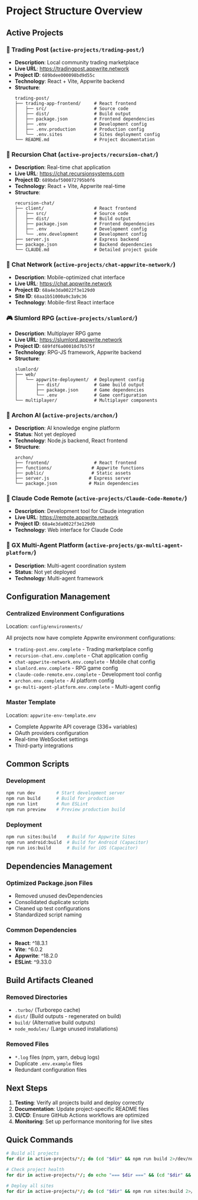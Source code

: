# Project Structure Overview

## Active Projects

### 🏪 Trading Post (`active-projects/trading-post/`)
- **Description**: Local community trading marketplace
- **Live URL**: https://tradingpost.appwrite.network
- **Project ID**: `689bdee000098bd9d55c`
- **Technology**: React + Vite, Appwrite backend
- **Structure**:
  ```
  trading-post/
  ├── trading-app-frontend/     # React frontend
  │   ├── src/                  # Source code
  │   ├── dist/                 # Build output
  │   ├── package.json          # Frontend dependencies
  │   ├── .env                  # Development config
  │   ├── .env.production       # Production config
  │   └── .env.sites            # Sites deployment config
  └── README.md                 # Project documentation
  ```

### 💬 Recursion Chat (`active-projects/recursion-chat/`)
- **Description**: Real-time chat application
- **Live URL**: https://chat.recursionsystems.com
- **Project ID**: `689bdaf500072795b0f6`
- **Technology**: React + Vite, Appwrite real-time
- **Structure**:
  ```
  recursion-chat/
  ├── client/                   # React frontend
  │   ├── src/                  # Source code
  │   ├── dist/                 # Build output
  │   ├── package.json          # Frontend dependencies
  │   ├── .env                  # Development config
  │   └── .env.development      # Development config
  ├── server.js                 # Express backend
  ├── package.json              # Backend dependencies
  └── CLAUDE.md                 # Detailed project guide
  ```

### 💬 Chat Network (`active-projects/chat-appwrite-network/`)
- **Description**: Mobile-optimized chat interface
- **Live URL**: https://chat.appwrite.network
- **Project ID**: `68a4e3da0022f3e129d0`
- **Site ID**: `68aa1b51000a9c3a9c36`
- **Technology**: Mobile-first React interface

### 🎮 Slumlord RPG (`active-projects/slumlord/`)
- **Description**: Multiplayer RPG game
- **Live URL**: https://slumlord.appwrite.network
- **Project ID**: `689fdf6a00010d7b575f`
- **Technology**: RPG-JS framework, Appwrite backend
- **Structure**:
  ```
  slumlord/
  ├── web/
  │   └── appwrite-deployment/  # Deployment config
  │       ├── dist/             # Game build output
  │       ├── package.json      # Game dependencies
  │       └── .env              # Game configuration
  └── multiplayer/              # Multiplayer components
  ```

### 🧠 Archon AI (`active-projects/archon/`)
- **Description**: AI knowledge engine platform
- **Status**: Not yet deployed
- **Technology**: Node.js backend, React frontend
- **Structure**:
  ```
  archon/
  ├── frontend/                 # React frontend
  ├── functions/               # Appwrite functions
  ├── public/                  # Static assets
  ├── server.js               # Express server
  └── package.json            # Main dependencies
  ```

### 🔧 Claude Code Remote (`active-projects/Claude-Code-Remote/`)
- **Description**: Development tool for Claude integration
- **Live URL**: https://remote.appwrite.network
- **Project ID**: `68a4e3da0022f3e129d0`
- **Technology**: Web interface for Claude Code

### 🤖 GX Multi-Agent Platform (`active-projects/gx-multi-agent-platform/`)
- **Description**: Multi-agent coordination system
- **Status**: Not yet deployed
- **Technology**: Multi-agent framework

## Configuration Management

### Centralized Environment Configurations
Location: `config/environments/`

All projects now have complete Appwrite environment configurations:
- `trading-post.env.complete` - Trading marketplace config
- `recursion-chat.env.complete` - Chat application config
- `chat-appwrite-network.env.complete` - Mobile chat config
- `slumlord.env.complete` - RPG game config
- `claude-code-remote.env.complete` - Development tool config
- `archon.env.complete` - AI platform config
- `gx-multi-agent-platform.env.complete` - Multi-agent config

### Master Template
Location: `appwrite-env-template.env`
- Complete Appwrite API coverage (336+ variables)
- OAuth providers configuration
- Real-time WebSocket settings
- Third-party integrations

## Common Scripts

### Development
```bash
npm run dev        # Start development server
npm run build      # Build for production
npm run lint       # Run ESLint
npm run preview    # Preview production build
```

### Deployment
```bash
npm run sites:build    # Build for Appwrite Sites
npm run android:build  # Build for Android (Capacitor)
npm run ios:build      # Build for iOS (Capacitor)
```

## Dependencies Management

### Optimized Package.json Files
- Removed unused devDependencies
- Consolidated duplicate scripts
- Cleaned up test configurations
- Standardized script naming

### Common Dependencies
- **React**: ^18.3.1
- **Vite**: ^6.0.2
- **Appwrite**: ^18.2.0
- **ESLint**: ^9.33.0

## Build Artifacts Cleaned

### Removed Directories
- `.turbo/` (Turborepo cache)
- `dist/` (Build outputs - regenerated on build)
- `build/` (Alternative build outputs)
- `node_modules/` (Large unused installations)

### Removed Files
- `*.log` files (npm, yarn, debug logs)
- Duplicate `.env.example` files
- Redundant configuration files

## Next Steps

1. **Testing**: Verify all projects build and deploy correctly
2. **Documentation**: Update project-specific README files
3. **CI/CD**: Ensure GitHub Actions workflows are optimized
4. **Monitoring**: Set up performance monitoring for live sites

## Quick Commands

```bash
# Build all projects
for dir in active-projects/*/; do (cd "$dir" && npm run build 2>/dev/null); done

# Check project health
for dir in active-projects/*/; do echo "=== $dir ===" && (cd "$dir" && npm run lint 2>/dev/null); done

# Deploy all sites
for dir in active-projects/*/; do (cd "$dir" && npm run sites:build 2>/dev/null); done
```